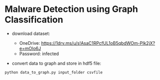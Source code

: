 # Malware Detection using Graph Classification
- download dataset:
  * OneDrive: https://1drv.ms/u/s!AsaC1RPcfUL1oB5qbdWOm-PIk2jX?e=mOlo6J
  * Password: infected
 
- convert data to graph and store in hdf5 file:
```console
python data_to_graph.py input_folder csvfile 
```
  
